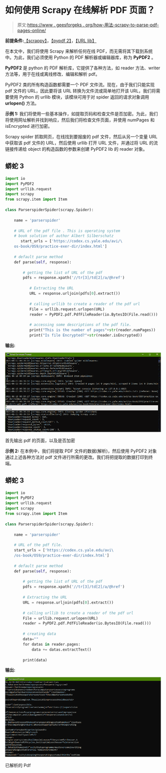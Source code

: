 # 如何使用 Scrapy 在线解析 PDF 页面？

> 原文:[https://www . geesforgeks . org/how-用法-scrapy-to-parse-pdf-pages-online/](https://www.geeksforgeeks.org/how-to-use-scrapy-to-parse-pdf-pages-online/)

**前提条件:**[【scrappy】](https://www.geeksforgeeks.org/implementing-web-scraping-python-scrapy/)，[【pypdf 2】](https://www.geeksforgeeks.org/working-with-pdf-files-in-python/)，[【URL lib】](https://www.geeksforgeeks.org/python-urllib-module/)

在本文中，我们将使用 Scrapy 来解析任何在线 PDF，而无需将其下载到系统中。为此，我们必须使用 Python 的 PDF 解析器或编辑器库，称为 **PyPDF2** 。

**PyPDF2** 是 python 的 PDF 解析库，它提供了各种方法，如 reader 方法、writer 方法等，用于在线或离线修改、编辑和解析 pdf。

PyPDF2 类的所有构造函数都需要一个 PDF 文件流。现在，由于我们只能实现 pdf 文件的 URL，因此要将该 URL 转换为文件流或简单地打开该 URL，我们将需要使用 Python 的 urllib 模块，该模块可用于对 spider 返回的请求对象调用 **urlopen()** 方法。

**示例 1:** 我们将使用一些基本操作，如提取页码和检查文件是否加密。为此，我们将使用网址解析并找到响应，然后我们将检查文件页面，并使用 numPages 和 isEncrypted 进行加密。

Scrapy spider 抓取网页，在线找到要报废的 pdf 文件，然后从另一个变量 URL 中获取该 pdf 文件的 URL，然后使用 urllib 打开 URL 文件，并通过将 URL 的流链接传递给 object 的构造函数的参数来创建 PyPDF2 lib 的 reader 对象。

## 蟒蛇 3

```py
import io
import PyPDF2
import urllib.request
import scrapy
from scrapy.item import Item

class ParserspiderSpider(scrapy.Spider):

    name = 'parserspider'

    # URL of the pdf file . This is operating system
    # book solution of author Albert Silberschatz
       start_urls = ['https://codex.cs.yale.edu/avi/\
    os-book/OS9/practice-exer-dir/index.html']

    # default parse method
    def parse(self, response):    

        # getting the list of URL of the pdf
        pdfs = response.xpath('//tr[3]/td[2]/a/@href')

           # Extracting the URL
           URL = response.urljoin(pdfs[0].extract())

           # calling urllib to create a reader of the pdf url
           File = urllib.request.urlopen(URL)
           reader = PyPDF2.pdf.PdfFileReader(io.BytesIO(File.read()))

           # accessing some descriptions of the pdf file.
           print("This is the number of pages"+str(reader.numPages))
           print("Is file Encrypted?"+str(reader.isEncrypted))
```

**输出:**

![](img/d1b2feed0bb8b371b4623c69a53748cf.png)

首先输出 pdf 的页面，以及是否加密

**示例 2:** 在本例中，我们将提取 PDF 文件的数据(解析)，然后使用 PyPDF2 对象通过上述各种方法对 pdf 文件进行所需的更改。我们将把提取的数据打印到终端。

## 蟒蛇 3

```py
import io
import PyPDF2
import urllib.request
import scrapy
from scrapy.item import Item

class ParserspiderSpider(scrapy.Spider): 

    name = 'parserspider'

    # URL of the pdf file.
    start_urls = ['https://codex.cs.yale.edu/avi\
    /os-book/OS9/practice-exer-dir/index.html']

    # default parse method
    def parse(self, response): 

        # getting the list of URL of the pdf
        pdfs = response.xpath('//tr[3]/td[2]/a/@href')

        # Extracting the URL
        URL = response.urljoin(pdfs[0].extract())

        # calling urllib to create a reader of the pdf url
        File = urllib.request.urlopen(URL)
        reader = PyPDF2.pdf.PdfFileReader(io.BytesIO(File.read()))

        # creating data
        data=""
        for datas in reader.pages:
            data += datas.extractText()

        print(data)
```

**输出:**

![](img/18af1e2fc9d7b00f468c6800cb7939a4.png)

已解析的 Pdf